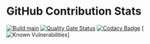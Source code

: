 # GitHub Contribution Stats

[![Build main](https://github.com/koenighotze/gh-contribution-stats/actions/workflows/build.yml/badge.svg)](https://github.com/koenighotze/gh-contribution-stats/actions/workflows/build.yml)
[![Quality Gate Status](https://sonarcloud.io/api/project_badges/measure?project=gh-contribution-stats&metric=alert_status)](https://sonarcloud.io/summary/new_code?id=gh-contribution-stats)
[![Codacy Badge](https://app.codacy.com/project/badge/Grade/cbe1f8f3b7874335b76b9ecf409df509)](https://www.codacy.com/gh/koenighotze/gh-contribution-stats/dashboard?utm_source=github.com&amp;utm_medium=referral&amp;utm_content=koenighotze/gh-contribution-stats&amp;utm_campaign=Badge_Grade)
[![Known Vulnerabilities](https://snyk.io/test/github/koenighotze/gh-contribution-stats/badge.svg)]